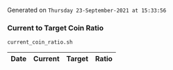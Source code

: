 Generated on `Thursday 23-September-2021 at 15:33:56`

### Current to Target Coin Ratio
`current_coin_ratio.sh`

Date|Current|Target|Ratio
---|---|---|---
